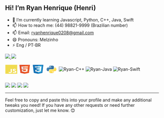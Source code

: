 ## Hi! I’m Ryan Henrique (Henri)
- 🌱 I’m currently learning Javascript, Python, C++, Java, Swift
- 📫 How to reach me: (44) 98821-9999 (Brazilian number)
- 📫 Email: ryanhenrique0208@gmail.com
- 😄 Pronouns: Melzinho
- ⚡ Eng / PT-BR

<div>

  <a href="https://github.com/Ryanhenrique02">
    <img width="45.2%" src="https://github-readme-stats.vercel.app/api?username=ryanhenrique02&show_icons=true&theme=algolia&include_all_commits=true&count_private=true"/>
    <img width="49.1%" src="https://github-readme-stats.vercel.app/api/top-langs/?username=Ryanhenrique02&layout=compact&langs_count=16&theme=algolia"/>
  </a>

</div>
<div style="display: inline_block"><br>
  <img align="center" alt="Ryan-Js" height="30" width="40" src="https://raw.githubusercontent.com/devicons/devicon/master/icons/javascript/javascript-plain.svg">
  <img align="center" alt="Ryan-HTML" height="30" width="40" src="https://raw.githubusercontent.com/devicons/devicon/master/icons/html5/html5-original.svg">
  <img align="center" alt="Ryan-CSS" height="30" width="40" src="https://raw.githubusercontent.com/devicons/devicon/master/icons/css3/css3-original.svg">
  <img align="center" alt="Ryan-Python" height="30" width="40" src="https://raw.githubusercontent.com/devicons/devicon/master/icons/python/python-original.svg">
  <img align="center" alt="Ryan-C++" height="30" width="40" src="https://cdn.jsdelivr.net/gh/devicons/devicon@latest/icons/cplusplus/cplusplus-original.svg">
  <img align="center" alt="Ryan-Java" height="30" width="40" src="https://cdn.jsdelivr.net/gh/devicons/devicon@latest/icons/java/java-original.svg">
  <img align="center" alt="Ryan-Swift" height="30" width="40" src="https://cdn.jsdelivr.net/gh/devicons/devicon@latest/icons/swift/swift-original.svg">
</div>

##

<div> 
  <a href="https://www.instagram.com/ryan.henriquemel" target="_blank"><img src="https://img.shields.io/badge/-Instagram-%23E4405F?style=for-the-badge&logo=instagram&logoColor=white" target="_blank"></a>
  <a href="mailto:ryanhenrique0208@gmail.com"><img src="https://img.shields.io/badge/Microsoft_Outlook-0078D4?style=for-the-badge&logo=microsoft-outlook&logoColor=white"></a>
  <a href="https://www.linkedin.com/in/ryan-henrique//" target="_blank"><img src="https://img.shields.io/badge/-LinkedIn-%230077B5?style=for-the-badge&logo=linkedin&logoColor=white" target="_blank"></a> 
  <a href="https://wa.me/5544988219999" target="_blank"><img src="https://img.shields.io/badge/WhatsApp-25D366?style=for-the-badge&logo=whatsapp&logoColor=white" target="_blank"></a> 
</div>

---

Feel free to copy and paste this into your profile and make any additional tweaks you need! If you have any other requests or need further customization, just let me know. 😊
